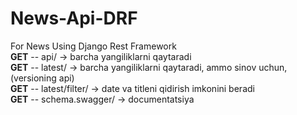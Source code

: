 # News-Api-DRF
For News Using Django Rest Framework            
**GET** -- api/ -> barcha yangiliklarni qaytaradi                 
**GET** -- latest/ -> barcha yangiliklarni qaytaradi, ammo sinov uchun, (versioning api)                
**GET** -- latest/filter/ -> date va titleni qidirish imkonini beradi               
**GET** -- schema.swagger/ -> documentatsiya               
